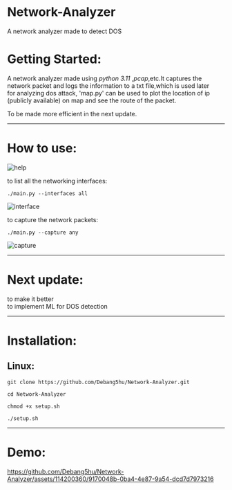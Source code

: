 # Network-Analyzer
A network analyzer made to detect DOS  

# Getting Started: 

A network analyzer made using *python 3.11* ,*pcap*,etc.It captures the network packet and logs the information to a txt file,which is used later  
for analyzing dos attack, 'map.py' can be used to plot the location of ip (publicly available) on map and see the route of the packet.  

To be made more efficient in the next update.

-------------------------------------------------------------------------------
# How to use:  

![help](https://github.com/Debang5hu/Network-Analyzer/assets/114200360/24c8b5c1-b114-4a5d-a1da-24e3c408341f)  

to list all the networking interfaces:  

```
./main.py --interfaces all
```  

![interface](https://github.com/Debang5hu/Network-Analyzer/assets/114200360/bf7bc891-8b85-48c3-bcee-5180c5c5c8b6)  

to capture the network packets:  

```
./main.py --capture any
```  

![capture](https://github.com/Debang5hu/Network-Analyzer/assets/114200360/b31cbb02-3913-4fbb-a6cd-fb7ca07179ea)  

-----------------------------------------------------------------------------------  
# Next update:  

to make it better  
to implement ML for DOS detection

-----------------------------------------------------------------------------------
# Installation:  

## Linux:  

```
git clone https://github.com/Debang5hu/Network-Analyzer.git
```  

```
cd Network-Analyzer 
```  

```
chmod +x setup.sh 
```  

```
./setup.sh 
```  

-----------------------------------------------------------------------------------
# Demo:  

https://github.com/Debang5hu/Network-Analyzer/assets/114200360/9170048b-0ba4-4e87-9a54-dcd7d7973216








